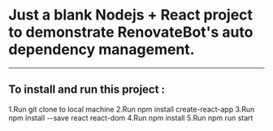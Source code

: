 # Just a blank Nodejs + React project to demonstrate RenovateBot's auto dependency management.
------------------------------
To install and run this project :
-------------------------------
1.Run git clone to local machine
2.Run npm install create-react-app
3.Run npm install --save react react-dom
4.Run npm install
5.Run npm run start
